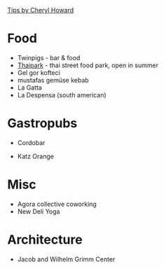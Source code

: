 [Tips by Cheryl Howard](http://cherylhoward.com/berlin/things-to-do-in-berlin/)

# Food

* Twinpigs - bar & food
* [Thaipark](http://www.thaipark.de/) - thai street food park, open in summer
* Gel gor kofteci
* mustafas gemüse kebab
* La Gatta
* La Despensa (south american)

# Gastropubs

* Cordobar

* Katz Orange

# Misc

* Agora collective coworking
* New Deli Yoga

# Architecture

* Jacob and Wilhelm Grimm Center
